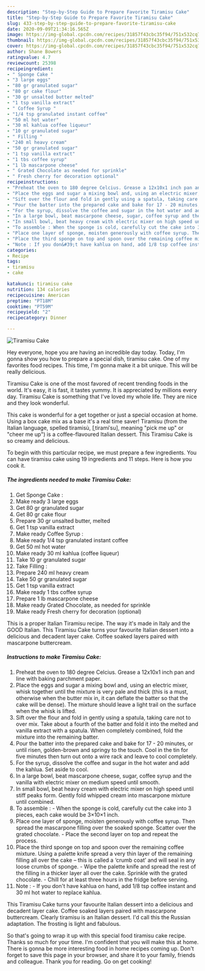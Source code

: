 ```yaml
---
description: "Step-by-Step Guide to Prepare Favorite Tiramisu Cake"
title: "Step-by-Step Guide to Prepare Favorite Tiramisu Cake"
slug: 433-step-by-step-guide-to-prepare-favorite-tiramisu-cake
date: 2020-09-09T21:34:16.565Z
image: https://img-global.cpcdn.com/recipes/31857f43cbc35f94/751x532cq70/tiramisu-cake-recipe-main-photo.jpg
thumbnail: https://img-global.cpcdn.com/recipes/31857f43cbc35f94/751x532cq70/tiramisu-cake-recipe-main-photo.jpg
cover: https://img-global.cpcdn.com/recipes/31857f43cbc35f94/751x532cq70/tiramisu-cake-recipe-main-photo.jpg
author: Shane Bowers
ratingvalue: 4.7
reviewcount: 25398
recipeingredient:
- " Sponge Cake "
- "3 large eggs"
- "80 gr granulated sugar"
- "80 gr cake flour"
- "30 gr unsalted butter melted"
- "1 tsp vanilla extract"
- " Coffee Syrup "
- "1/4 tsp granulated instant coffee"
- "50 ml hot water"
- "30 ml kahlua coffee liqueur"
- "10 gr granulated sugar"
- " Filling "
- "240 ml heavy cream"
- "50 gr granulated sugar"
- "1 tsp vanilla extract"
- "1 tbs coffee syrup"
- "1 lb mascarpone cheese"
- " Grated Chocolate as needed for sprinkle"
- " Fresh cherry for decoration optional"
recipeinstructions:
- "Preheat the oven to 180 degree Celcius. Grease a 12x10x1 inch pan and line with baking parchment paper."
- "Place the eggs and sugar a mixing bowl and, using an electric mixer, whisk together until the mixture is very pale and thick (this is a must, otherwise when the butter mix in, it can deflate the batter so that the cake will be dense). The mixture should leave a light trail on the surface when the whisk is lifted."
- "Sift over the flour and fold in gently using a spatula, taking care not to over mix. Take about a fourth of the batter and fold it into the melted and vanilla extract with a spatula. When completely combined, fold the mixture into the remaining batter."
- "Pour the batter into the prepared cake and bake for 17 - 20 minutes, or until risen, golden-brown and springy to the touch. Cool in the tin for five minutes then turn out onto a wire rack and leave to cool completely."
- "For the syrup, dissolve the coffee and sugar in the hot water and add the kahlua. Set aside to cool."
- "In a large bowl, beat mascarpone cheese, sugar, coffee syrup and the vanilla with electric mixer on medium speed until smooth."
- "In small bowl, beat heavy cream with electric mixer on high speed until stiff peaks form. Gently fold whipped cream into mascarpone mixture until combined."
- "To assemble : When the sponge is cold, carefully cut the cake into 3 pieces, each cake would be 3×10×1 inch."
- "Place one layer of sponge, moisten generously with coffee syrup. Then spread the mascarpone filling over the soaked sponge. Scatter over the grated chocolate. Place the second layer on top and repeat the process."
- "Place the third sponge on top and spoon over the remaining coffee mixture. Using a palette knife spread a very thin layer of the remaining filling all over the cake – this is called a ‘crumb coat’ and will seal in any loose crumbs of sponge. Wipe the palette knife and spread the rest of the filling in a thicker layer all over the cake. Sprinkle with the grated chocolate. Chill for at least three hours in the fridge before serving."
- "Note : If you don&#39;t have kahlua on hand, add 1/8 tsp coffee instant and 30 ml hot water to replace kahlua."
categories:
- Recipe
tags:
- tiramisu
- cake

katakunci: tiramisu cake 
nutrition: 134 calories
recipecuisine: American
preptime: "PT18M"
cooktime: "PT59M"
recipeyield: "2"
recipecategory: Dinner

---
```



![Tiramisu Cake](https://img-global.cpcdn.com/recipes/31857f43cbc35f94/751x532cq70/tiramisu-cake-recipe-main-photo.jpg)

Hey everyone, hope you are having an incredible day today. Today, I'm gonna show you how to prepare a special dish, tiramisu cake. One of my favorites food recipes. This time, I'm gonna make it a bit unique. This will be really delicious.

Tiramisu Cake is one of the most favored of recent trending foods in the world. It's easy, it is fast, it tastes yummy. It is appreciated by millions every day. Tiramisu Cake is something that I've loved my whole life. They are nice and they look wonderful.

This cake is wonderful for a get together or just a special occasion at home. Using a box cake mix as a base it&#39;s a real time saver! Tiramisu (from the Italian language, spelled tiramisù, [ˌtiramiˈsu], meaning &#34;pick me up&#34; or &#34;cheer me up&#34;) is a coffee-flavoured Italian dessert. This Tiramisu Cake is so creamy and delicious.


To begin with this particular recipe, we must prepare a few ingredients. You can have tiramisu cake using 19 ingredients and 11 steps. Here is how you cook it.

<!--inarticleads1-->

##### The ingredients needed to make Tiramisu Cake:

1. Get  Sponge Cake :
1. Make ready 3 large eggs
1. Get 80 gr granulated sugar
1. Get 80 gr cake flour
1. Prepare 30 gr unsalted butter, melted
1. Get 1 tsp vanilla extract
1. Make ready  Coffee Syrup :
1. Make ready 1/4 tsp granulated instant coffee
1. Get 50 ml hot water
1. Make ready 30 ml kahlua (coffee liqueur)
1. Take 10 gr granulated sugar
1. Take  Filling :
1. Prepare 240 ml heavy cream
1. Take 50 gr granulated sugar
1. Get 1 tsp vanilla extract
1. Make ready 1 tbs coffee syrup
1. Prepare 1 lb mascarpone cheese
1. Make ready  Grated Chocolate, as needed for sprinkle
1. Make ready  Fresh cherry for decoration (optional)


This is a proper Italian Tiramisu recipe. The way it&#39;s made in Italy and the GOOD Italian. This Tiramisu Cake turns your favourite Italian dessert into a delicious and decadent layer cake. Coffee soaked layers paired with mascarpone buttercream. 

<!--inarticleads2-->

##### Instructions to make Tiramisu Cake:

1. Preheat the oven to 180 degree Celcius. Grease a 12x10x1 inch pan and line with baking parchment paper.
1. Place the eggs and sugar a mixing bowl and, using an electric mixer, whisk together until the mixture is very pale and thick (this is a must, otherwise when the butter mix in, it can deflate the batter so that the cake will be dense). The mixture should leave a light trail on the surface when the whisk is lifted.
1. Sift over the flour and fold in gently using a spatula, taking care not to over mix. Take about a fourth of the batter and fold it into the melted and vanilla extract with a spatula. When completely combined, fold the mixture into the remaining batter.
1. Pour the batter into the prepared cake and bake for 17 - 20 minutes, or until risen, golden-brown and springy to the touch. Cool in the tin for five minutes then turn out onto a wire rack and leave to cool completely.
1. For the syrup, dissolve the coffee and sugar in the hot water and add the kahlua. Set aside to cool.
1. In a large bowl, beat mascarpone cheese, sugar, coffee syrup and the vanilla with electric mixer on medium speed until smooth.
1. In small bowl, beat heavy cream with electric mixer on high speed until stiff peaks form. Gently fold whipped cream into mascarpone mixture until combined.
1. To assemble : - When the sponge is cold, carefully cut the cake into 3 pieces, each cake would be 3×10×1 inch.
1. Place one layer of sponge, moisten generously with coffee syrup. Then spread the mascarpone filling over the soaked sponge. Scatter over the grated chocolate. - Place the second layer on top and repeat the process.
1. Place the third sponge on top and spoon over the remaining coffee mixture. Using a palette knife spread a very thin layer of the remaining filling all over the cake – this is called a ‘crumb coat’ and will seal in any loose crumbs of sponge. - Wipe the palette knife and spread the rest of the filling in a thicker layer all over the cake. Sprinkle with the grated chocolate. - Chill for at least three hours in the fridge before serving.
1. Note : - If you don&#39;t have kahlua on hand, add 1/8 tsp coffee instant and 30 ml hot water to replace kahlua.


This Tiramisu Cake turns your favourite Italian dessert into a delicious and decadent layer cake. Coffee soaked layers paired with mascarpone buttercream. Clearly tiramisu is an Italian dessert. I&#39;d call this the Russian adaptation. The frosting is light and fabulous. 

So that's going to wrap it up with this special food tiramisu cake recipe. Thanks so much for your time. I'm confident that you will make this at home. There is gonna be more interesting food in home recipes coming up. Don't forget to save this page in your browser, and share it to your family, friends and colleague. Thank you for reading. Go on get cooking!
